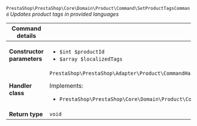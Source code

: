 `PrestaShop\PrestaShop\Core\Domain\Product\Command\SetProductTagsCommand`
_Updates product tags in provided languages_

| Command details            |    |
| -------------------------- | -- |
| **Constructor parameters** | <ul> <li>`$int $productId`</li>  <li>`$array $localizedTags`</li> </ul> |
| **Handler class**          | `PrestaShop\PrestaShop\Adapter\Product\CommandHandler\SetProductTagsHandler`  <p> Implements: </p> <ul>  <li>`PrestaShop\PrestaShop\Core\Domain\Product\CommandHandler\UpdateProductTagsHandlerInterface`</li>  |
| **Return type** |  `void`  |
